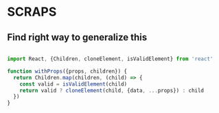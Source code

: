 # SCRAPS


## Find right way to generalize this
```js

import React, {Children, cloneElement, isValidElement} from 'react'

function withProps({props, children}) {
  return Children.map(children, (child) => {
    const valid = isValidElement(child)
    return valid ? cloneElement(child, {data, ...props}) : child
  })
}

```